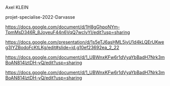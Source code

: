 Axel KLEIN

projet-specialise-2022-Darvasse

https://docs.google.com/document/d/1H8gGhpoNYm-TpmMsD346R_8JoyeuF44n6VqQ7wclvYI/edit?usp=sharing

https://docs.google.com/presentation/d/1s5eTJ6asHML5iyU1d4kLQErUKweg3IYZBodoFcKtLKg/edit#slide=id.g10ef23692ea_2_22

https://docs.google.com/document/d/1_UBWnxKFw6r1dVyaYbBadH7Nrk3mBoAN814lztDH-yQ/edit?usp=sharing

https://docs.google.com/document/d/1_UBWnxKFw6r1dVyaYbBadH7Nrk3mBoAN814lztDH-yQ/edit?usp=sharing
